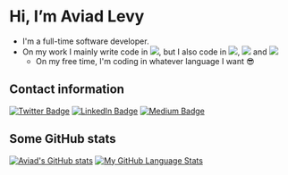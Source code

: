 # Hi, I’m Aviad Levy

- I'm a full-time software developer. 
- On my work I mainly write code in ![](https://img.shields.io/badge/Java-Code?style=flat&logo=java&logoColor=white&color=007396), but I also code in ![](https://img.shields.io/badge/Python-Code?style=flat&logo=python&logoColor=white&color=3776AB), ![](https://img.shields.io/badge/NodeJs-Code?style=flat&logo=nodedotjs&logoColor=white&color=339933) and ![](https://img.shields.io/badge/Go-Code?style=flat&logo=go&logoColor=white&color=00ADD8)  
  - On my free time, I'm coding in whatever language I want :sunglasses:

## Contact information

[![Twitter Badge](https://img.shields.io/badge/Twitter-@aviadlevy-Informational?style=flat&logo=twitter&logoColor=white&color=1DA1F2)](https://twitter.com/AviadLevy)
[![LinkedIn Badge](https://img.shields.io/badge/LinkedIn-@aviadlevy-Informational?style=flat&logo=linkedin&logoColor=white&color=0A66C2)](https://www.linkedin.com/in/aviadlevy)
[![Medium Badge](https://img.shields.io/badge/Medium-@aviadlevy-Informational?style=flat&logo=medium&logoColor=white&color=000000)](https://medium.com/@aviadlevy)


## Some GitHub stats

[![Aviad's GitHub stats](https://github-readme-stats.vercel.app/api?username=aviadlevy&count_private=true&theme=react&showicons=true)](https://github.com/aviadlevy/)
[![My GitHub Language Stats](https://github-readme-stats.vercel.app/api/top-langs/?username=aviadlevy&langs_count=5&theme=react)](https://github.com/aviadlevy/)  

